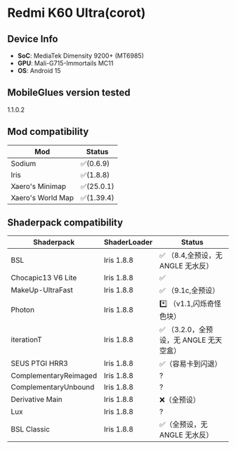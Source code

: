 # Redmi K60 Ultra(corot)

## Device Info

- **SoC**: MediaTek Dimensity 9200+ (MT6985)
- **GPU**: Mali-G715-Immortails MC11
- **OS**: Android 15

## MobileGlues version tested

1.1.0.2

## Mod compatibility

| **Mod**           | **Status** |
| ----------------- | ---------- |
| Sodium            | ✅(0.6.9)  |
| Iris              | ✅(1.8.8)  |
| Xaero's Minimap   | ✅(25.0.1) |
| Xaero's World Map | ✅(1.39.4) |

## Shaderpack compatibility

| **Shaderpack**        | **ShaderLoader** | **Status**                              |
| --------------------- | ---------------- | --------------------------------------- |
| BSL                   | Iris 1.8.8       | ✅ （8.4,全预设，无 ANGLE 无水反）      |
| Chocapic13 V6 Lite    | Iris 1.8.8       | ✅                                      |
| MakeUp-UltraFast      | Iris 1.8.8       | ✅ （9.1c,全预设）                      |
| Photon                | Iris 1.8.8       | \*️⃣ （v1.1,闪烁奇怪色块）               |
| iterationT            | Iris 1.8.8       | ✅ （3.2.0，全预设，无 ANGLE 无天空盒） |
| SEUS PTGI HRR3        | Iris 1.8.8       | ✅（容易卡到闪退）                      |
| ComplementaryReimaged | Iris 1.8.8       | ?                                       |
| ComplementaryUnbound  | Iris 1.8.8       | ?                                       |
| Derivative Main       | Iris 1.8.8       | ❌（全预设）                            |
| Lux                   | Iris 1.8.8       | ?                                       |
| BSL Classic           | Iris 1.8.8       | ✅（全预设，无 ANGLE 无水反）           |
